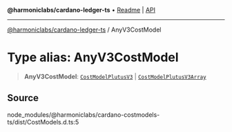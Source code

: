 **@harmoniclabs/cardano-ledger-ts** • [Readme](../README.md) \| [API](../globals.md)

***

[@harmoniclabs/cardano-ledger-ts](../README.md) / AnyV3CostModel

# Type alias: AnyV3CostModel

> **AnyV3CostModel**: [`CostModelPlutusV3`](../interfaces/CostModelPlutusV3.md) \| [`CostModelPlutusV3Array`](CostModelPlutusV3Array.md)

## Source

node\_modules/@harmoniclabs/cardano-costmodels-ts/dist/CostModels.d.ts:5
